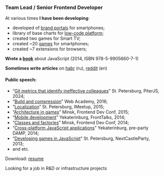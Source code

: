 ### Team Lead / Senior Frontend Developer

At various times **I have been developing**:
- developed of [brand portals](https://bakhirev.pro/demo/portfolio/mobile.png) for smartphones;
- library of base charts for [low-code platform](https://bakhirev.pro/demo/portfolio/pleeco.png);
- сreated two games for Smart TV;
- сreated ~20 [games](https://bakhirev.pro/demo/portfolio/games.png) for smartphones;
- сreated ~7 extensions for browsers;

**Wrote a [book](https://github.com/MikhalevValentin/JavaScript_Books/blob/master/%D0%A1%D1%8E%D1%80%D1%80%D0%B5%D0%B0%D0%BB%D0%B8%D0%B7%D0%BC%20%D0%BD%D0%B0%20JavaScript(2014%2C%20%D0%90.%20%D0%91%D0%B0%D1%85%D0%B8%D1%80%D0%B5%D0%B2).pdf)** about JavaScript (2014, ISBN 978-5-9905660-7-1)

**Sometimes write articles** on [habr](https://habr.com/ru/users/bakhirev/) (ru), [reddit](https://www.reddit.com/r/ITManagers/comments/1e5k291/the_visualization_and_analysis_of_git_commit/) (en)

#### Public speech:
- “[Git metrics that identify ineffective colleagues](https://www.youtube.com/watch?v=mqfu-ea3jao)” St. Petersburg, PiterJS, 2024;
- “[Build and compression](https://www.youtube.com/watch?v=sUb6CDDfN2o)” Web Academy, 2016;
- “[Localization](https://www.youtube.com/watch?v=2J4jZSVsZks)” St. Petersburg, IMeetup, 2015;
- “[Architecture in games](https://www.youtube.com/watch?v=I1CHink09Ig)” Minsk, Frontend Dev Conf, 2015;
- “[Mobile development](https://www.youtube.com/watch?v=b0r1b_hpkdA)” Yekaterinburg, FrontTalks, 2014;
- “[Classes and factories](https://www.youtube.com/watch?v=kj5VGQrusXI)” Minsk, Frontend Dev Conf, 2014;
- “[Cross-platform JavaScript applications](https://www.youtube.com/watch?v=Pfn4cw6hyc4)” Yekaterinburg, pre-party DAMP, 2014;
- “[Developing games in JavaScript](https://www.youtube.com/watch?v=G5l_uQXbukw)” St. Petersburg, NextCastleParty, 2013;
- and etc.

Download: [resume](https://bakhirev.pro/demo/portfolio/index.pdf)

Looking for a job in R&D or infrastructure projects
